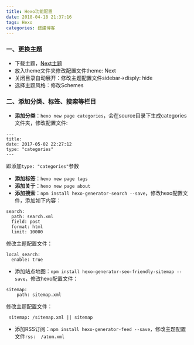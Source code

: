 ```yaml
---
title: Hexo功能配置
date: 2018-04-18 21:37:16
tags: Hexo
categories: 搭建博客
---
```


### 一、更换主题
* 下载主题，[Next主题](http://theme-next.iissnan.com/getting-started.html)
* 放入theme文件夹修改配置文件theme: Next
* 关闭目录自动展开：修改主题配置文件sidebar->disply: hide
* 选择主题风格：修改Schemes  

### 二、添加分类、标签、搜索等栏目
* **添加分类**：`hexo new page categories`，会在source目录下生成categories文件夹，修改配置文件:

```
---
title: 
date: 2017-05-02 22:27:12
type: "categories"
---
```

即添加`type: "categories"`参数

* **添加标签**：`hexo new page tags`
* **添加关于**：`hexo new page about`
* **添加搜索**：`npm install hexo-generator-search --save`，修改hexo配置文件，添加如下内容：

```
search:
  path: search.xml
  field: post
  format: html
  limit: 10000
```
修改主题配置文件：

```
local_search:
  enable: true
```

* 添加站点地图：`npm install hexo-generator-seo-friendly-sitemap --save`，修改hexo配置文件：

```
sitemap:
    path: sitemap.xml
```

修改主题配置文件：

```
 sitemap: /sitemap.xml || sitemap
```

* 添加RSS订阅：`npm install hexo-generator-feed --save`，修改主题配置文件`rss:  /atom.xml`